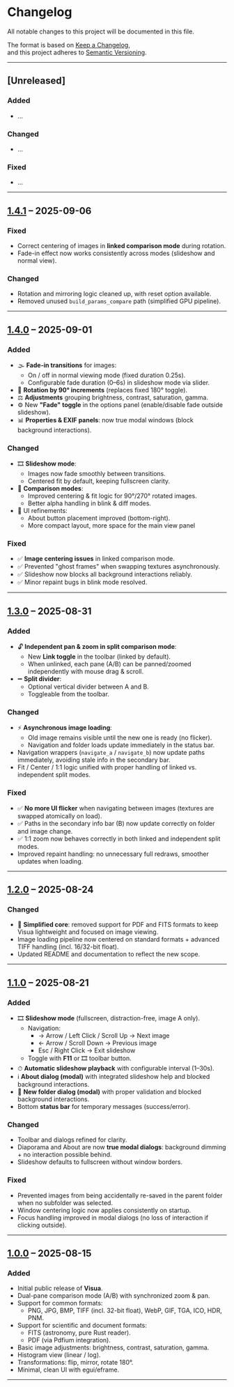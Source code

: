 # Changelog

All notable changes to this project will be documented in this file.

The format is based on [Keep a Changelog](https://keepachangelog.com/en/1.0.0/),  
and this project adheres to [Semantic Versioning](https://semver.org/spec/v2.0.0.html).

---

## [Unreleased]

### Added
- …

### Changed
- …

### Fixed
- …

---

## [1.4.1] – 2025-09-06

### Fixed
- Correct centering of images in **linked comparison mode** during rotation.  
- Fade-in effect now works consistently across modes (slideshow and normal view).  

### Changed
- Rotation and mirroring logic cleaned up, with reset option available.  
- Removed unused `build_params_compare` path (simplified GPU pipeline).
  
---

## [1.4.0] – 2025-09-01

### Added
- 🌫 **Fade-in transitions** for images:
  - On / off in normal viewing mode (fixed duration 0.25s).  
  - Configurable fade duration (0–6s) in slideshow mode via slider.  
- 🔄 **Rotation by 90° increments** (replaces fixed 180° toggle).  
- ⚖ **Adjustments** grouping brightness, contrast, saturation, gamma.  
- ⚙ New **"Fade" toggle** in the options panel (enable/disable fade outside slideshow).  
- 📊 **Properties & EXIF panels**: now true modal windows (block background interactions).  

### Changed
- 🎞 **Slideshow mode**:
  - Images now fade smoothly between transitions.  
  - Centered fit by default, keeping fullscreen clarity.  
- 🔁 **Comparison modes**:
  - Improved centering & fit logic for 90°/270° rotated images.  
  - Better alpha handling in blink & diff modes.  
- 🔧 UI refinements:  
  - About button placement improved (bottom-right).
  - More compact layout, more space for the main view panel  

### Fixed
- ✅ **Image centering issues** in linked comparison mode.  
- ✅ Prevented "ghost frames" when swapping textures asynchronously.  
- ✅ Slideshow now blocks all background interactions reliably.  
- ✅ Minor repaint bugs in blink mode resolved.  

---

## [1.3.0] – 2025-08-31

### Added
- 🔓 **Independent pan & zoom in split comparison mode**:  
  - New **Link toggle** in the toolbar (linked by default).  
  - When unlinked, each pane (A/B) can be panned/zoomed independently with mouse drag & scroll.  
- ➖ **Split divider**:  
  - Optional vertical divider between A and B.  
  - Toggleable from the toolbar.    

### Changed
- ⚡ **Asynchronous image loading**:  
  - Old image remains visible until the new one is ready (no flicker).  
  - Navigation and folder loads update immediately in the status bar.  
- Navigation wrappers (`navigate_a` / `navigate_b`) now update paths immediately, avoiding stale info in the secondary bar.  
- Fit / Center / 1:1 logic unified with proper handling of linked vs. independent split modes.  

### Fixed
- ✅ **No more UI flicker** when navigating between images (textures are swapped atomically on load).  
- ✅ Paths in the secondary info bar (B) now update correctly on folder and image change.  
- ✅ 1:1 zoom now behaves correctly in both linked and independent split modes.  
- Improved repaint handling: no unnecessary full redraws, smoother updates when loading.  

---

## [1.2.0] – 2025-08-24

### Changed
- 🧹 **Simplified core**: removed support for PDF and FITS formats to keep Visua lightweight and focused on image viewing.  
- Image loading pipeline now centered on standard formats + advanced TIFF handling (incl. 16/32-bit float).  
- Updated README and documentation to reflect the new scope.  

---

## [1.1.0] – 2025-08-21

### Added
- 🎞 **Slideshow mode** (fullscreen, distraction-free, image A only).  
  - Navigation:  
    - → Arrow / Left Click / Scroll Up → Next image  
    - ← Arrow / Scroll Down → Previous image  
    - Esc / Right Click → Exit slideshow  
  - Toggle with **F11** or 🎞 toolbar button.  
- ⏱ **Automatic slideshow playback** with configurable interval (1–30s).  
- ℹ **About dialog (modal)** with integrated slideshow help and blocked background interactions.  
- 📂 **New folder dialog (modal)** with proper validation and blocked background interactions.  
- Bottom **status bar** for temporary messages (success/error).  

### Changed
- Toolbar and dialogs refined for clarity.  
- Diaporama and About are now **true modal dialogs**: background dimming + no interaction possible behind.  
- Slideshow defaults to fullscreen without window borders.  

### Fixed
- Prevented images from being accidentally re-saved in the parent folder when no subfolder was selected.  
- Window centering logic now applies consistently on startup.  
- Focus handling improved in modal dialogs (no loss of interaction if clicking outside).  

---

## [1.0.0] – 2025-08-15

### Added
- Initial public release of **Visua**.  
- Dual-pane comparison mode (A/B) with synchronized zoom & pan.  
- Support for common formats:  
  - PNG, JPG, BMP, TIFF (incl. 32-bit float), WebP, GIF, TGA, ICO, HDR, PNM.  
- Support for scientific and document formats:  
  - FITS (astronomy, pure Rust reader).  
  - PDF (via Pdfium integration).  
- Basic image adjustments: brightness, contrast, saturation, gamma.  
- Histogram view (linear / log).  
- Transformations: flip, mirror, rotate 180°.  
- Minimal, clean UI with egui/eframe.  

---

[1.4.1]: https://github.com/your-org/visua/compare/v1.4.0...v1.4.1
[1.4.0]: https://github.com/your-org/visua/compare/v1.3.0...v1.4.0  
[1.3.0]: https://github.com/your-org/visua/compare/v1.2.0...v1.3.0  
[1.2.0]: https://github.com/your-org/visua/compare/v1.1.0...v1.2.0  
[1.1.0]: https://github.com/your-org/visua/compare/v1.0.0...v1.1.0  
[1.0.0]: https://github.com/your-org/visua/releases/tag/v1.0.0
